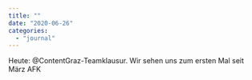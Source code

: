 ```yaml
---
title: ""
date: "2020-06-26"
categories: 
  - "journal"
---
```


Heute: @ContentGraz-Teamklausur. Wir sehen uns zum ersten Mal seit März AFK

